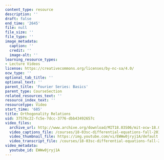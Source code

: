 ```yaml
---
content_type: resource
description: ''
draft: false
end_time: '2645'
file: null
file_size: ''
file_type: ''
image_metadata:
  caption: ''
  credit: ''
  image-alt: ''
learning_resource_types:
- Lecture Videos
license: https://creativecommons.org/licenses/by-nc-sa/4.0/
ocw_type: ''
optional_tab_title: ''
optional_text: ''
parent_title: 'Fourier Series: Basics'
parent_type: CourseSection
related_resources_text: ''
resource_index_text: ''
resourcetype: Video
start_time: '685'
title: Orthogonality Relations
uid: 37576c22-fc5e-7dcc-3776-dbb43492657c
video_files:
  archive_url: http://www.archive.org/download/MIT18.03S06/mit-ocw-18.03-lec15-14mar2003-220k_512kb.mp4
  video_captions_file: /courses/18-03sc-differential-equations-fall-2011/cc7bae7c6d1352a8a0211ee687abc4c8_EWWw0jryj1A.vtt
  video_thumbnail_file: https://img.youtube.com/vi/EWWw0jryj1A/default.jpg
  video_transcript_file: /courses/18-03sc-differential-equations-fall-2011/e35ee9dcc911c08d69a3b79e688a0361_EWWw0jryj1A.pdf
video_metadata:
  youtube_id: EWWw0jryj1A
---
```


